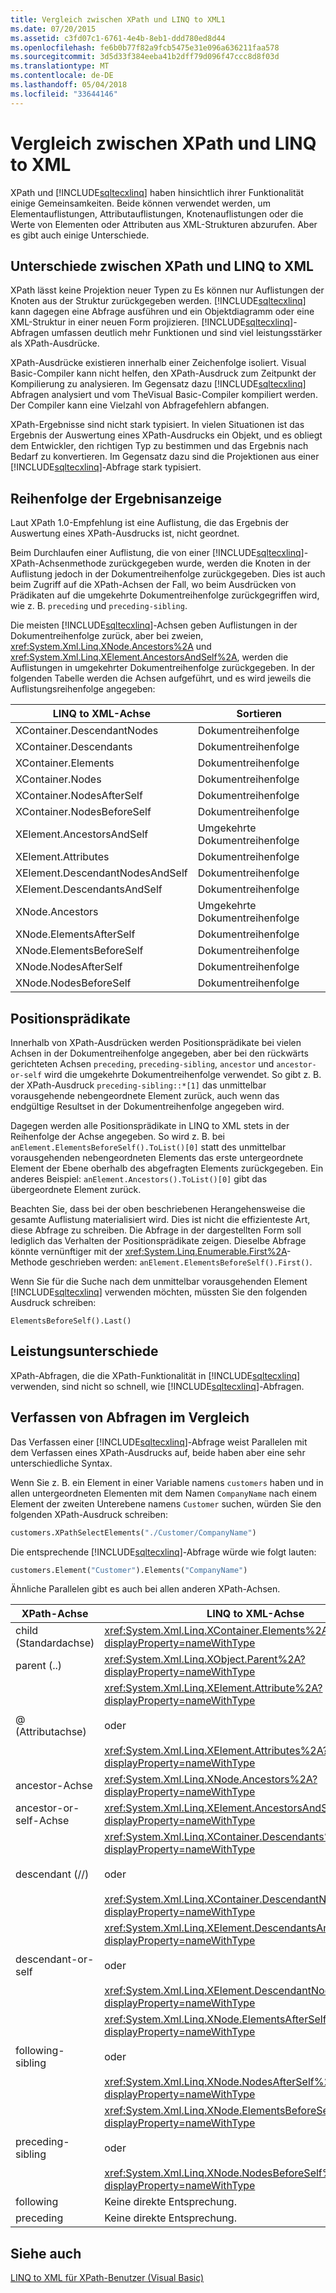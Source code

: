 ```yaml
---
title: Vergleich zwischen XPath und LINQ to XML1
ms.date: 07/20/2015
ms.assetid: c3fd07c1-6761-4e4b-8eb1-ddd780ed8d44
ms.openlocfilehash: fe6b0b77f82a9fcb5475e31e096a636211faa578
ms.sourcegitcommit: 3d5d33f384eeba41b2dff79d096f47ccc8d8f03d
ms.translationtype: MT
ms.contentlocale: de-DE
ms.lasthandoff: 05/04/2018
ms.locfileid: "33644146"
---
```

# <a name="comparison-of-xpath-and-linq-to-xml"></a>Vergleich zwischen XPath und LINQ to XML
XPath und [!INCLUDE[sqltecxlinq](~/includes/sqltecxlinq-md.md)] haben hinsichtlich ihrer Funktionalität einige Gemeinsamkeiten. Beide können verwendet werden, um Elementauflistungen, Attributauflistungen, Knotenauflistungen oder die Werte von Elementen oder Attributen aus XML-Strukturen abzurufen. Aber es gibt auch einige Unterschiede.  
  
## <a name="differences-between-xpath-and-linq-to-xml"></a>Unterschiede zwischen XPath und LINQ to XML  
 XPath lässt keine Projektion neuer Typen zu Es können nur Auflistungen der Knoten aus der Struktur zurückgegeben werden. [!INCLUDE[sqltecxlinq](~/includes/sqltecxlinq-md.md)] kann dagegen eine Abfrage ausführen und ein Objektdiagramm oder eine XML-Struktur in einer neuen Form projizieren. [!INCLUDE[sqltecxlinq](~/includes/sqltecxlinq-md.md)]-Abfragen umfassen deutlich mehr Funktionen und sind viel leistungsstärker als XPath-Ausdrücke.  
  
 XPath-Ausdrücke existieren innerhalb einer Zeichenfolge isoliert. Visual Basic-Compiler kann nicht helfen, den XPath-Ausdruck zum Zeitpunkt der Kompilierung zu analysieren. Im Gegensatz dazu [!INCLUDE[sqltecxlinq](~/includes/sqltecxlinq-md.md)] Abfragen analysiert und vom TheVisual Basic-Compiler kompiliert werden. Der Compiler kann eine Vielzahl von Abfragefehlern abfangen.  
  
 XPath-Ergebnisse sind nicht stark typisiert. In vielen Situationen ist das Ergebnis der Auswertung eines XPath-Ausdrucks ein Objekt, und es obliegt dem Entwickler, den richtigen Typ zu bestimmen und das Ergebnis nach Bedarf zu konvertieren. Im Gegensatz dazu sind die Projektionen aus einer [!INCLUDE[sqltecxlinq](~/includes/sqltecxlinq-md.md)]-Abfrage stark typisiert.  
  
## <a name="result-ordering"></a>Reihenfolge der Ergebnisanzeige  
 Laut XPath 1.0-Empfehlung ist eine Auflistung, die das Ergebnis der Auswertung eines XPath-Ausdrucks ist, nicht geordnet.  
  
 Beim Durchlaufen einer Auflistung, die von einer [!INCLUDE[sqltecxlinq](~/includes/sqltecxlinq-md.md)]-XPath-Achsenmethode zurückgegeben wurde, werden die Knoten in der Auflistung jedoch in der Dokumentreihenfolge zurückgegeben. Dies ist auch beim Zugriff auf die XPath-Achsen der Fall, wo beim Ausdrücken von Prädikaten auf die umgekehrte Dokumentreihenfolge zurückgegriffen wird, wie z. B. `preceding` und `preceding-sibling`.  
  
 Die meisten [!INCLUDE[sqltecxlinq](~/includes/sqltecxlinq-md.md)]-Achsen geben Auflistungen in der Dokumentreihenfolge zurück, aber bei zweien, <xref:System.Xml.Linq.XNode.Ancestors%2A> und <xref:System.Xml.Linq.XElement.AncestorsAndSelf%2A>, werden die Auflistungen in umgekehrter Dokumentreihenfolge zurückgegeben. In der folgenden Tabelle werden die Achsen aufgeführt, und es wird jeweils die Auflistungsreihenfolge angegeben:  
  
|LINQ to XML-Achse|Sortieren|  
|----------------------|--------------|  
|XContainer.DescendantNodes|Dokumentreihenfolge|  
|XContainer.Descendants|Dokumentreihenfolge|  
|XContainer.Elements|Dokumentreihenfolge|  
|XContainer.Nodes|Dokumentreihenfolge|  
|XContainer.NodesAfterSelf|Dokumentreihenfolge|  
|XContainer.NodesBeforeSelf|Dokumentreihenfolge|  
|XElement.AncestorsAndSelf|Umgekehrte Dokumentreihenfolge|  
|XElement.Attributes|Dokumentreihenfolge|  
|XElement.DescendantNodesAndSelf|Dokumentreihenfolge|  
|XElement.DescendantsAndSelf|Dokumentreihenfolge|  
|XNode.Ancestors|Umgekehrte Dokumentreihenfolge|  
|XNode.ElementsAfterSelf|Dokumentreihenfolge|  
|XNode.ElementsBeforeSelf|Dokumentreihenfolge|  
|XNode.NodesAfterSelf|Dokumentreihenfolge|  
|XNode.NodesBeforeSelf|Dokumentreihenfolge|  
  
## <a name="positional-predicates"></a>Positionsprädikate  
 Innerhalb von XPath-Ausdrücken werden Positionsprädikate bei vielen Achsen in der Dokumentreihenfolge angegeben, aber bei den rückwärts gerichteten Achsen `preceding`, `preceding-sibling`, `ancestor` und `ancestor-or-self` wird die umgekehrte Dokumentreihenfolge verwendet. So gibt z. B. der XPath-Ausdruck `preceding-sibling::*[1]` das unmittelbar vorausgehende nebengeordnete Element zurück, auch wenn das endgültige Resultset in der Dokumentreihenfolge angegeben wird.  
  
 Dagegen werden alle Positionsprädikate in LINQ to XML stets in der Reihenfolge der Achse angegeben. So wird z. B. bei `anElement.ElementsBeforeSelf().ToList()[0]` statt des unmittelbar vorausgehenden nebengeordneten Elements das erste untergeordnete Element der Ebene oberhalb des abgefragten Elements zurückgegeben. Ein anderes Beispiel: `anElement.Ancestors().ToList()[0]` gibt das übergeordnete Element zurück.  
  
 Beachten Sie, dass bei der oben beschriebenen Herangehensweise die gesamte Auflistung materialisiert wird. Dies ist nicht die effizienteste Art, diese Abfrage zu schreiben. Die Abfrage in der dargestellten Form soll lediglich das Verhalten der Positionsprädikate zeigen. Dieselbe Abfrage könnte vernünftiger mit der <xref:System.Linq.Enumerable.First%2A>-Methode geschrieben werden: `anElement.ElementsBeforeSelf().First()`.  
  
 Wenn Sie für die Suche nach dem unmittelbar vorausgehenden Element [!INCLUDE[sqltecxlinq](~/includes/sqltecxlinq-md.md)] verwenden möchten, müssten Sie den folgenden Ausdruck schreiben:  
  
 `ElementsBeforeSelf().Last()`  
  
## <a name="performance-differences"></a>Leistungsunterschiede  
 XPath-Abfragen, die die XPath-Funktionalität in [!INCLUDE[sqltecxlinq](~/includes/sqltecxlinq-md.md)] verwenden, sind nicht so schnell, wie [!INCLUDE[sqltecxlinq](~/includes/sqltecxlinq-md.md)]-Abfragen.  
  
## <a name="comparison-of-composition"></a>Verfassen von Abfragen im Vergleich  
 Das Verfassen einer [!INCLUDE[sqltecxlinq](~/includes/sqltecxlinq-md.md)]-Abfrage weist Parallelen mit dem Verfassen eines XPath-Ausdrucks auf, beide haben aber eine sehr unterschiedliche Syntax.  
  
 Wenn Sie z. B. ein Element in einer Variable namens `customers` haben und in allen untergeordneten Elementen mit dem Namen `CompanyName` nach einem Element der zweiten Unterebene namens `Customer` suchen, würden Sie den folgenden XPath-Ausdruck schreiben:  
  
```vb  
customers.XPathSelectElements("./Customer/CompanyName")  
```  
  
 Die entsprechende [!INCLUDE[sqltecxlinq](~/includes/sqltecxlinq-md.md)]-Abfrage würde wie folgt lauten:  
  
```vb  
customers.Element("Customer").Elements("CompanyName")  
```  
  
 Ähnliche Parallelen gibt es auch bei allen anderen XPath-Achsen.  
  
|XPath-Achse|LINQ to XML-Achse|  
|----------------|----------------------|  
|child (Standardachse)|<xref:System.Xml.Linq.XContainer.Elements%2A?displayProperty=nameWithType>|  
|parent (..)|<xref:System.Xml.Linq.XObject.Parent%2A?displayProperty=nameWithType>|  
|@ (Attributachse)|<xref:System.Xml.Linq.XElement.Attribute%2A?displayProperty=nameWithType><br /><br /> oder<br /><br /> <xref:System.Xml.Linq.XElement.Attributes%2A?displayProperty=nameWithType>|  
|ancestor-Achse|<xref:System.Xml.Linq.XNode.Ancestors%2A?displayProperty=nameWithType>|  
|ancestor-or-self-Achse|<xref:System.Xml.Linq.XElement.AncestorsAndSelf%2A?displayProperty=nameWithType>|  
|descendant (//)|<xref:System.Xml.Linq.XContainer.Descendants%2A?displayProperty=nameWithType><br /><br /> oder<br /><br /> <xref:System.Xml.Linq.XContainer.DescendantNodes%2A?displayProperty=nameWithType>|  
|descendant-or-self|<xref:System.Xml.Linq.XElement.DescendantsAndSelf%2A?displayProperty=nameWithType><br /><br /> oder<br /><br /> <xref:System.Xml.Linq.XElement.DescendantNodesAndSelf%2A?displayProperty=nameWithType>|  
|following-sibling|<xref:System.Xml.Linq.XNode.ElementsAfterSelf%2A?displayProperty=nameWithType><br /><br /> oder<br /><br /> <xref:System.Xml.Linq.XNode.NodesAfterSelf%2A?displayProperty=nameWithType>|  
|preceding-sibling|<xref:System.Xml.Linq.XNode.ElementsBeforeSelf%2A?displayProperty=nameWithType><br /><br /> oder<br /><br /> <xref:System.Xml.Linq.XNode.NodesBeforeSelf%2A?displayProperty=nameWithType>|  
|following|Keine direkte Entsprechung.|  
|preceding|Keine direkte Entsprechung.|  
  
## <a name="see-also"></a>Siehe auch  
 [LINQ to XML für XPath-Benutzer (Visual Basic)](../../../../visual-basic/programming-guide/concepts/linq/linq-to-xml-for-xpath-users.md)
